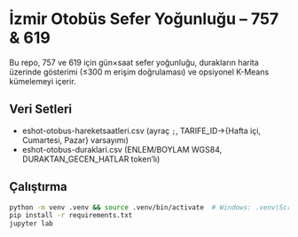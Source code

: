 # İzmir Otobüs Sefer Yoğunluğu – 757 & 619

Bu repo, 757 ve 619 için gün×saat sefer yoğunluğu, durakların harita üzerinde gösterimi (≤300 m erişim doğrulaması) ve opsiyonel K-Means kümelemeyi içerir.

## Veri Setleri
- eshot-otobus-hareketsaatleri.csv (ayraç `;`, TARIFE_ID→{Hafta içi, Cumartesi, Pazar} varsayımı)
- eshot-otobus-duraklari.csv (ENLEM/BOYLAM WGS84, DURAKTAN_GECEN_HATLAR token’lı)


## Çalıştırma
```bash
python -m venv .venv && source .venv/bin/activate  # Windows: .venv\Scripts\activate
pip install -r requirements.txt
jupyter lab
```
